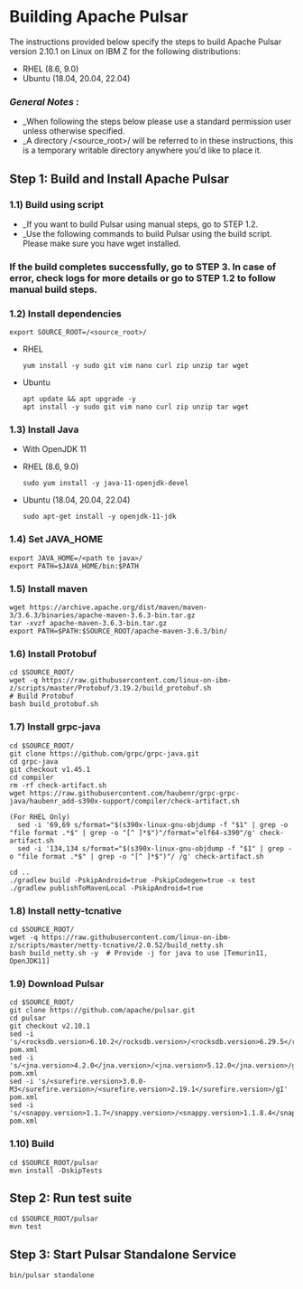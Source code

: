 # Building Apache Pulsar

The instructions provided below specify the steps to build Apache Pulsar version 2.10.1 on Linux on IBM Z for the following distributions:

* RHEL (8.6, 9.0)
* Ubuntu (18.04, 20.04, 22.04)

### _General Notes_ :

* _When following the steps below please use a standard permission user unless otherwise specified.
* _A directory /<source_root>/ will be referred to in these instructions, this is a temporary writable directory anywhere you'd like to place it.

## Step 1: Build and Install Apache Pulsar

### 1.1) Build using script
* _If you want to build Pulsar using manual steps, go to STEP 1.2.
* _Use the following commands to build Pulsar using the build script. Please make sure you have wget installed.

### If the build completes successfully, go to STEP 3. In case of error, check logs for more details or go to STEP 1.2 to follow manual build steps.

### 1.2) Install dependencies

    export SOURCE_ROOT=/<source_root>/

* RHEL
    ```
    yum install -y sudo git vim nano curl zip unzip tar wget 
    ```
* Ubuntu
  ```
  apt update && apt upgrade -y
  apt install -y sudo git vim nano curl zip unzip tar wget
  ```

### 1.3) Install Java
* With OpenJDK 11

* RHEL (8.6, 9.0)
  ```
  sudo yum install -y java-11-openjdk-devel
  ```

* Ubuntu (18.04, 20.04, 22.04)
  ```
  sudo apt-get install -y openjdk-11-jdk
  ```

### 1.4) Set JAVA_HOME
 
    export JAVA_HOME=/<path to java>/
    export PATH=$JAVA_HOME/bin:$PATH

### 1.5) Install maven
  ```
  wget https://archive.apache.org/dist/maven/maven-3/3.6.3/binaries/apache-maven-3.6.3-bin.tar.gz
  tar -xvzf apache-maven-3.6.3-bin.tar.gz
  export PATH=$PATH:$SOURCE_ROOT/apache-maven-3.6.3/bin/  
  ```

### 1.6) Install Protobuf
  ```
  cd $SOURCE_ROOT/
  wget -q https://raw.githubusercontent.com/linux-on-ibm-z/scripts/master/Protobuf/3.19.2/build_protobuf.sh
  # Build Protobuf
  bash build_protobuf.sh
  ```

### 1.7) Install grpc-java

  ```
  cd $SOURCE_ROOT/
  git clone https://github.com/grpc/grpc-java.git
  cd grpc-java
  git checkout v1.45.1
  cd compiler
  rm -rf check-artifact.sh
  wget https://raw.githubusercontent.com/haubenr/grpc-grpc-java/haubenr_add-s390x-support/compiler/check-artifact.sh
  
  (For RHEL Only)
    sed -i '69,69 s/format="$(s390x-linux-gnu-objdump -f "$1" | grep -o "file format .*$" | grep -o "[^ ]*$")"/format="elf64-s390"/g' check-artifact.sh
	sed -i '134,134 s/format="$(s390x-linux-gnu-objdump -f "$1" | grep -o "file format .*$" | grep -o "[^ ]*$")"/ /g' check-artifact.sh
  
  cd ..
  ./gradlew build -PskipAndroid=true -PskipCodegen=true -x test
  ./gradlew publishToMavenLocal -PskipAndroid=true
  ```

### 1.8) Install netty-tcnative
  ```
  cd $SOURCE_ROOT/
  wget -q https://raw.githubusercontent.com/linux-on-ibm-z/scripts/master/netty-tcnative/2.0.52/build_netty.sh
  bash build_netty.sh -y  # Provide -j for java to use [Temurin11, OpenJDK11]
  ```

### 1.9) Download Pulsar

  ```
  cd $SOURCE_ROOT/
  git clone https://github.com/apache/pulsar.git
  cd pulsar
  git checkout v2.10.1
  sed -i 's/<rocksdb.version>6.10.2</rocksdb.version>/<rocksdb.version>6.29.5</rocksdb.version>/gI' pom.xml
  sed -i 's/<jna.version>4.2.0</jna.version>/<jna.version>5.12.0</jna.version>/gI' pom.xml
  sed -i 's/<surefire.version>3.0.0-M3</surefire.version>/<surefire.version>2.19.1</surefire.version>/gI' pom.xml
  sed -i 's/<snappy.version>1.1.7</snappy.version>/<snappy.version>1.1.8.4</snappy.version>/gI' pom.xml
  ```

### 1.10) Build
  ```
  cd $SOURCE_ROOT/pulsar
  mvn install -DskipTests
  ```

## Step 2: Run test suite 
    
    cd $SOURCE_ROOT/pulsar
    mvn test
    
## Step 3: Start Pulsar Standalone Service

    bin/pulsar standalone


